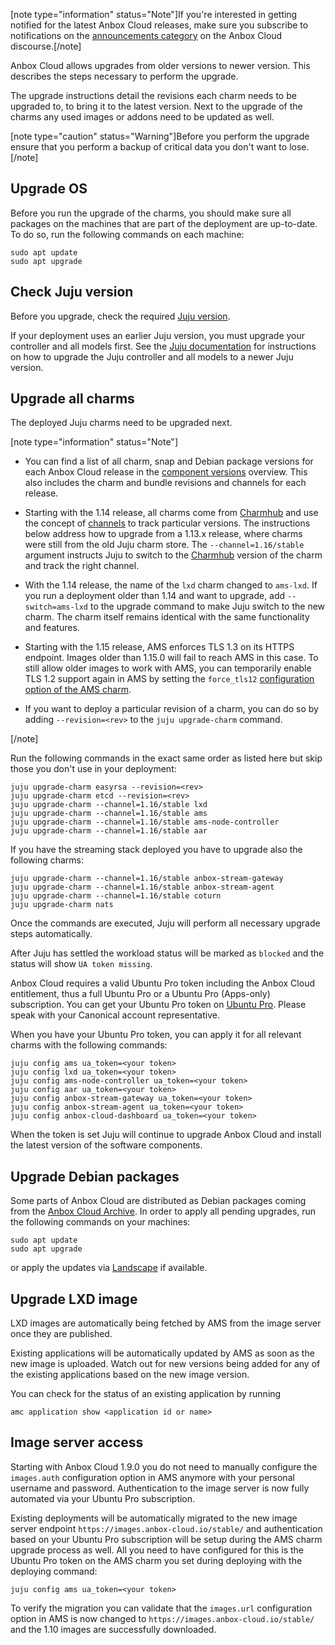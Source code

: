 [note type="information" status="Note"]If you're interested in getting notified for the latest Anbox Cloud releases, make sure you subscribe to notifications on the [announcements category](https://discourse.ubuntu.com/c/anbox-cloud/announcements/55) on the Anbox Cloud discourse.[/note]

Anbox Cloud allows upgrades from older versions to newer version. This describes the steps necessary to perform the upgrade.

The upgrade instructions detail the revisions each charm needs to be upgraded to, to bring it to the latest version. Next to the upgrade of the charms any used images or addons need to be updated as well.

[note type="caution" status="Warning"]Before you perform the upgrade ensure that you perform a backup of critical data you don't want to lose.[/note]

## Upgrade OS

Before you run the upgrade of the charms, you should make sure all packages on the machines that are part of the deployment are up-to-date. To do so, run the following commands on each machine:

    sudo apt update
    sudo apt upgrade

## Check Juju version

Before you upgrade, check the required [Juju version](https://discourse.ubuntu.com/t/installation-requirements/17734#juju-version).

If your deployment uses an earlier Juju version, you must upgrade your controller and all models first. See the [Juju documentation](https://juju.is/docs/olm/upgrade-models) for instructions on how to upgrade the Juju controller and all models to a newer Juju version.

## Upgrade all charms

The deployed Juju charms need to be upgraded next.

[note type="information" status="Note"]

- You can find a list of all charm, snap and Debian package versions for each Anbox Cloud release in the [component versions](https://discourse.ubuntu.com/t/component-versions/21413) overview. This also includes the charm and bundle revisions and channels for each release.

- Starting with the 1.14 release, all charms come from [Charmhub](https://charmhub.io) and use the concept of [channels](https://snapcraft.io/docs/channels) to track particular versions. The instructions below address how to upgrade from a 1.13.x release, where charms were still from the old Juju charm store. The `--channel=1.16/stable` argument instructs Juju to switch to the [Charmhub](https://charmhub.io) version of the charm and track the right channel.

- With the 1.14 release, the name of the `lxd` charm changed to `ams-lxd`. If you run a deployment older than 1.14 and want to upgrade, add `--switch=ams-lxd` to the upgrade command to make Juju switch to the new charm. The charm itself remains identical with the same functionality and features.

- Starting with the 1.15 release, AMS enforces TLS 1.3 on its HTTPS endpoint. Images older than 1.15.0 will fail to reach AMS in this case. To still allow older images to work with AMS, you can temporarily enable TLS 1.2 support again in AMS by setting the `force_tls12` [configuration option of the AMS charm](https://charmhub.io/ams/configure?channel=1.15/stable#force_tls12).

- If you want to deploy a particular revision of a charm, you can do so by adding `--revision=<rev>` to the `juju upgrade-charm` command.

[/note]

Run the following commands in the exact same order as listed here but skip those you don't use in your deployment:

    juju upgrade-charm easyrsa --revision=<rev>
    juju upgrade-charm etcd --revision=<rev>
    juju upgrade-charm --channel=1.16/stable lxd
    juju upgrade-charm --channel=1.16/stable ams
    juju upgrade-charm --channel=1.16/stable ams-node-controller
    juju upgrade-charm --channel=1.16/stable aar

If you have the streaming stack deployed you have to upgrade also the following charms:

    juju upgrade-charm --channel=1.16/stable anbox-stream-gateway
    juju upgrade-charm --channel=1.16/stable anbox-stream-agent
    juju upgrade-charm --channel=1.16/stable coturn
    juju upgrade-charm nats

Once the commands are executed, Juju will perform all necessary upgrade steps automatically.

After Juju has settled the workload status will be marked as `blocked` and the status will show `UA token missing`.

Anbox Cloud requires a valid Ubuntu Pro token including the Anbox Cloud entitlement, thus a full Ubuntu Pro or a Ubuntu Pro (Apps-only) subscription. You can get your Ubuntu Pro token on [Ubuntu Pro](https://ubuntu.com/pro). Please speak with your Canonical account representative.

When you have your Ubuntu Pro token, you can apply it for all relevant charms with the following commands:

    juju config ams ua_token=<your token>
    juju config lxd ua_token=<your token>
    juju config ams-node-controller ua_token=<your token>
    juju config aar ua_token=<your token>
    juju config anbox-stream-gateway ua_token=<your token>
    juju config anbox-stream-agent ua_token=<your token>
    juju config anbox-cloud-dashboard ua_token=<your token>

When the token is set Juju will continue to upgrade Anbox Cloud and install the latest version of the software components.

## Upgrade Debian packages

Some parts of Anbox Cloud are distributed as Debian packages coming from the [Anbox Cloud Archive](https://archive.anbox-cloud.io). In order to apply all pending upgrades, run the following commands on your machines:

    sudo apt update
    sudo apt upgrade

or apply the updates via [Landscape](https://landscape.canonical.com/) if available.

## Upgrade LXD image

LXD images are automatically being fetched by AMS from the image server once they are published.

Existing applications will be automatically updated by AMS as soon as the new image is uploaded. Watch out for new versions being added for any of the existing applications based on the new image version.

You can check for the status of an existing application by running

    amc application show <application id or name>

## Image server access

Starting with Anbox Cloud 1.9.0 you do not need to manually configure the `images.auth` configuration option in AMS anymore with your personal username and password. Authentication to the image server is now fully automated via your Ubuntu Pro subscription.

Existing deployments will be automatically migrated to the new image server endpoint `https://images.anbox-cloud.io/stable/` and authentication based on your Ubuntu Pro subscription will be setup during the AMS charm upgrade process as well. All you need to have configured for this is the Ubuntu Pro token on the AMS charm you set during deploying with the deploying command:

    juju config ams ua_token=<your token>

To verify the migration you can validate that the `images.url` configuration option in AMS is now changed to `https://images.anbox-cloud.io/stable/` and the 1.10 images are successfully downloaded.
